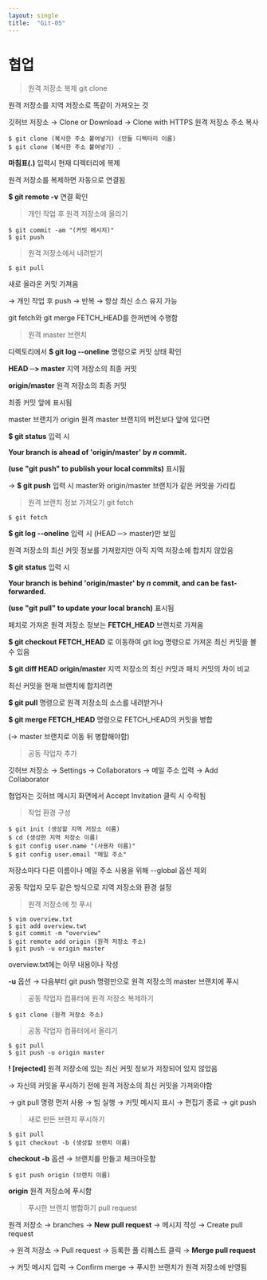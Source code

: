 ```yaml
---
layout: single
title:  "Git-05"
---
```


# 협업

> 원격 저장소 복제 git clone

원격 저장소를 지역 저장소로 똑같이 가져오는 것

깃허브 저장소 → Clone or Download → Clone with HTTPS 원격 저장소 주소 복사

```
$ git clone (복사한 주소 붙여넣기) (만들 디렉터리 이름)
$ git clone (복사한 주소 붙여넣기) .
```

**마침표(.)** 입력시 현재 디렉터리에 복제

원격 저장소를 복제하면 자동으로 연결됨 

**$ git remote -v** 연결 확인

> 개인 작업 후 원격 저장소에 올리기

```
$ git commit -am "(커밋 메시지)"
$ git push
```

> 원격 저장소에서 내려받기

```
$ git pull
```

새로 올라온 커밋 가져옴

→ 개인 작업 후 push → 반복 → 항상 최신 소스 유지 가능

git fetch와 git merge FETCH_HEAD를 한꺼번에 수행함 

> 원격 master 브랜치

디렉토리에서 **$ git log --oneline** 명령으로 커밋 상태 확인

**HEAD ─> master** 지역 저장소의 최종 커밋

**origin/master** 원격 저장소의 최종 커밋

최종 커밋 앞에 표시됨 

master 브랜치가 origin 원격 master 브랜치의 버전보다 앞에 있다면

**$ git status** 입력 시 

**Your branch is ahead of 'origin/master' by *n* commit.**

**(use "git push" to publish your local commits)** 표시됨

→ **$ git push** 입력 시 master와 origin/master 브랜치가 같은 커밋을 가리킴

> 원격 브랜치 정보 가져오기 git fetch

```
$ git fetch
```

**$ git log --oneline** 입력 시 (HEAD ─> master)만 보임

원격 저장소의 최신 커밋 정보를 가져왔지만 아직 지역 저장소에 합치지 않았음

**$ git status** 입력 시 

**Your branch is behind 'origin/master' by *n* commit, and can be fast-forwarded.**

**(use "git pull" to update your local branch)** 표시됨

페치로 가져온 원격 저장소 정보는 **FETCH_HEAD** 브랜치로 가져옴

**$ git checkout FETCH_HEAD** 로 이동하여 git log 명령으로 가져온 최신 커밋을 볼 수 있음

**$ git diff HEAD origin/master** 지역 저장소의 최신 커밋과 패치 커밋의 차이 비교

최신 커밋을 현재 브랜치에 합치려면

**$ git pull** 명령으로 원격 저장소의 소스를 내려받거나

**$ git merge FETCH_HEAD** 명령으로 FETCH_HEAD의 커밋을 병합 

(→ master 브랜치로 이동 뒤 병합해야함)

> 공동 작업자 추가

깃허브 저장소 → Settings → Collaborators → 메일 주소 입력 → Add Collaborator

협업자는 깃허브 메시지 화면에서 Accept Invitation 클릭 시 수락됨

> 작업 환경 구성

```
$ git init (생성할 지역 저장소 이름)
$ cd (생성한 지역 저장소 이름)
$ git config user.name "(사용자 이름)"
$ git config user.email "메일 주소"
```

저장소마다 다른 이름이나 메일 주소 사용을 위해 --global 옵션 제외

공동 작업자 모두 같은 방식으로 지역 저장소와 환경 설정

> 원격 저장소에 첫 푸시

```
$ vim overview.txt
$ git add overview.twt
$ git commit -m "overview"
$ git remote add origin (원격 저장소 주소)
$ git push -u origin master
```

overview.txt에는 아무 내용이나 작성

**-u** 옵션 → 다음부터 git push 명령만으로 원격 저장소의 master 브랜치에 푸시

> 공동 작업자 컴퓨터에 원격 저장소 복제하기

```
$ git clone (원격 저장소 주소)
```

> 공동 작업자 컴퓨터에서 올리기

```
$ git pull
$ git push -u origin master
```

**! [rejected]** 원격 저장소에 있는 최신 커밋 정보가 저장되어 있지 않았음

→ 자신의 커밋을 푸시하기 전에 원격 저장소의 최신 커밋을 가져와야함

→ git pull 명령 먼저 사용 → 빔 실행 → 커밋 메시지 표시 → 편집기 종료 → git push

> 새로 만든 브랜치 푸시하기

```
$ git pull
$ git checkout -b (생성할 브랜치 이름)
```

**checkout -b** 옵션 → 브랜치를 만들고 체크아웃함

```
$ git push origin (브랜치 이름)
```

**origin** 원격 저장소에 푸시함

> 푸시한 브랜치 병합하기 pull request

원격 저장소 → branches → **New pull request** → 메시지 작성 → Create pull request

→ 원격 저장소 → Pull request → 등록한 풀 리퀘스트 클릭 → **Merge pull request** 

→ 커밋 메시지 입력 → Confirm merge → 푸시한 브랜치가 원격 저장소에 반영됨
